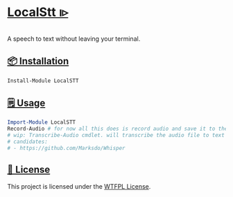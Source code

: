﻿# [LocalStt ၊▹](https://www.powershellgallery.com/packages/LocalSTT)

A speech to text without leaving your terminal.

## [📦 Installation](README.md)

```PowerShell
Install-Module LocalSTT
```

## [🗒 Usage](docs/Readme.md)

```PowerShell
Import-Module LocalSTT
Record-Audio # for now all this does is record audio and save it to the current directory
# wip: Transcribe-Audio cmdlet. will transcribe the audio file to text
# candidates:
# - https://github.com/Marksdo/Whisper
```

## [🧾 License](LICENSE)

This project is licensed under the [WTFPL License](LICENSE).
